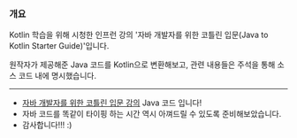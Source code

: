 ### 개요

Kotlin 학습을 위해 시청한 인프런 강의 '자바 개발자를 위한 코틀린 입문(Java to Kotlin Starter Guide)'입니다.

원작자가 제공해준 Java 코드를 Kotlin으로 변환해보고, 관련 내용들은 주석을 통해 소스 코드 내에 명시했습니다.

---

- [자바 개발자를 위한 코틀린 입문 강의](https://inf.run/A9p7) Java 코드 입니다!
- 자바 코드를 똑같이 타이핑 하는 시간 역시 아껴드릴 수 있도록 준비해보았습니다.
- 감사합니다!!! :)
